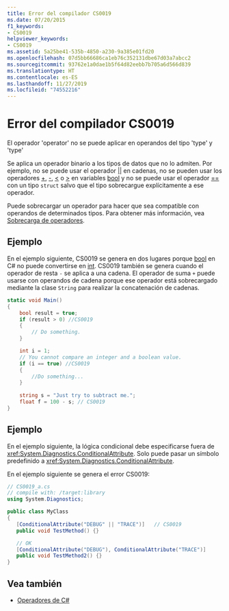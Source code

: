 ```yaml
---
title: Error del compilador CS0019
ms.date: 07/20/2015
f1_keywords:
- CS0019
helpviewer_keywords:
- CS0019
ms.assetid: 5a25be41-535b-4850-a230-9a385e01fd20
ms.openlocfilehash: 07d5bb66686ca1eb76c352131dbe67d03a7abcc2
ms.sourcegitcommit: 93762e1a0dae1b5f64d82eebb7b705a6d566d839
ms.translationtype: HT
ms.contentlocale: es-ES
ms.lasthandoff: 11/27/2019
ms.locfileid: "74552216"
---
```

# <a name="compiler-error-cs0019"></a>Error del compilador CS0019

El operador 'operator' no se puede aplicar en operandos del tipo 'type' y 'type'

 Se aplica un operador binario a los tipos de datos que no lo admiten. Por ejemplo, no se puede usar el operador [&#124;&#124;](../operators/boolean-logical-operators.md#conditional-logical-or-operator-) en cadenas, no se pueden usar los operadores [+](../operators/addition-operator.md), [-](../operators/subtraction-operator.md), [\<](../operators/comparison-operators.md#less-than-operator-) o [>](../operators/comparison-operators.md#greater-than-operator-) en variables [bool](../builtin-types/bool.md) y no se puede usar el operador [==](../operators/equality-operators.md#equality-operator-) con un tipo `struct` salvo que el tipo sobrecargue explícitamente a ese operador.

 Puede sobrecargar un operador para hacer que sea compatible con operandos de determinados tipos. Para obtener más información, vea [Sobrecarga de operadores](../operators/operator-overloading.md).

## <a name="example"></a>Ejemplo

 En el ejemplo siguiente, CS0019 se genera en dos lugares porque [bool](../builtin-types/bool.md) en C# no puede convertirse en [int](../builtin-types/integral-numeric-types.md). CS0019 también se genera cuando el operador de resta `-` se aplica a una cadena. El operador de suma `+` puede usarse con operandos de cadena porque ese operador está sobrecargado mediante la clase `String` para realizar la concatenación de cadenas.

```csharp
static void Main()
{
    bool result = true;
    if (result > 0) //CS0019
    {
        // Do something.
    }

    int i = 1;
    // You cannot compare an integer and a boolean value.
    if (i == true) //CS0019
    {
        //Do something...
    }
    
    string s = "Just try to subtract me.";
    float f = 100 - s; // CS0019
}
```

## <a name="example"></a>Ejemplo

 En el ejemplo siguiente, la lógica condicional debe especificarse fuera de <xref:System.Diagnostics.ConditionalAttribute>. Solo puede pasar un símbolo predefinido a <xref:System.Diagnostics.ConditionalAttribute>.

 En el ejemplo siguiente se genera el error CS0019:

```csharp
// CS0019_a.cs
// compile with: /target:library
using System.Diagnostics;

public class MyClass
{
   [ConditionalAttribute("DEBUG" || "TRACE")]   // CS0019
   public void TestMethod() {}

   // OK
   [ConditionalAttribute("DEBUG"), ConditionalAttribute("TRACE")]
   public void TestMethod2() {}
}
```

## <a name="see-also"></a>Vea también

- [Operadores de C#](../operators/index.md)
